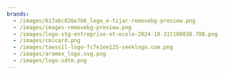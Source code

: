 ```yaml
---
brands:
  - /images/617abc826e7b6_logo_e-tijar-removebg-preview.png
  - /images/images-removebg-preview.png
  - /images/logo-stg-entreprise-et-ecole-2024-10-31t180038.788.png
  - /images/cmicard.png
  - /images/tawssil-logo-fc7e1ee125-seeklogo.com.png
  - /images/aramex_logo.svg.png
  - /images/logo-sdtm.png
---
```

